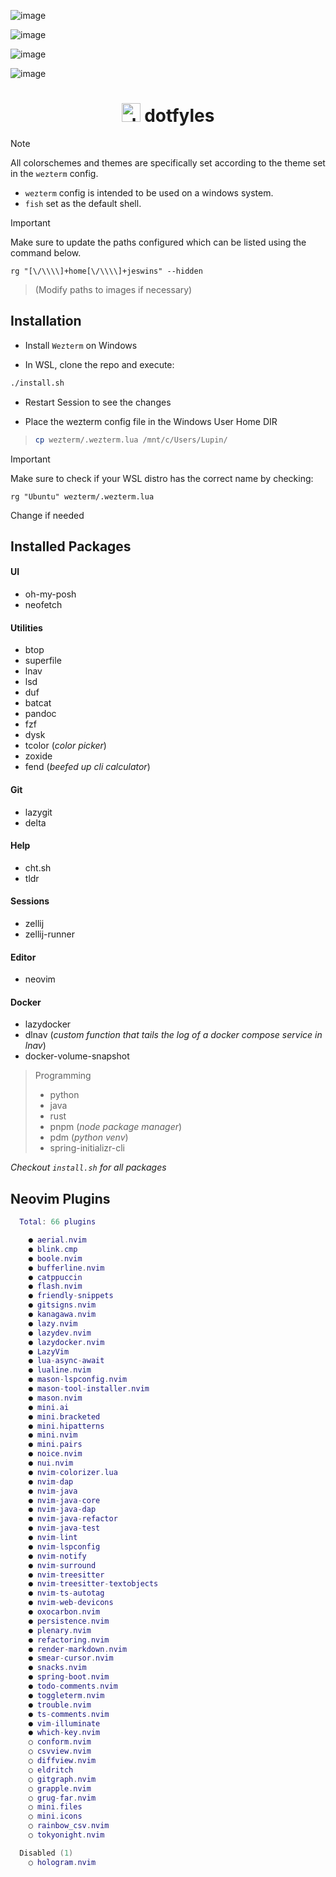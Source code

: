 ![image](https://github.com/user-attachments/assets/87b96099-271b-4bf0-abeb-7191bb7cbc68)

![image](https://github.com/user-attachments/assets/3a34e958-1d7c-4160-baca-1e2cf74550db)

![image](https://github.com/user-attachments/assets/2f6e32dc-1f7d-4987-bcff-33c6d987f3f4)

![image](https://github.com/user-attachments/assets/b2a45eaa-30e3-491e-951c-44c913b08bb9)

<div align="center">

# <img src="https://github.com/user-attachments/assets/93df6e6d-31d1-486c-8dcb-557169d54139" alt="docker-svgrepo-com" style="width: 30px; height: 30px;"> dotfyles

</div>

> [!Note]
>
> All colorschemes and themes are specifically set according to the theme set in the `wezterm` config.
>
> - `wezterm` config is intended to be used on a windows system.
> - `fish` set as the default shell.

> [!Important]
>
> Make sure to update the paths configured which can be listed using the command below.
>
> ```fish
> rg "[\/\\\\]+home[\/\\\\]+jeswins" --hidden
> ```

> (Modify paths to images if necessary)

## Installation

- Install `Wezterm` on Windows

- In WSL, clone the repo and execute:

```bash
./install.sh
```

- Restart Session to see the changes

- Place the wezterm config file in the Windows User Home DIR

> ```bash
> cp wezterm/.wezterm.lua /mnt/c/Users/Lupin/
> ```

> [!Important]
> Make sure to check if your WSL distro has the correct name by checking:
> ```shell
> rg "Ubuntu" wezterm/.wezterm.lua
> ```
> Change if needed

## Installed Packages

#### UI

- oh-my-posh
- neofetch

#### Utilities

- btop
- superfile
- lnav
- lsd
- duf
- batcat
- pandoc
- fzf
- dysk
- tcolor (_color picker_)
- zoxide
- fend (_beefed up cli calculator_)

#### Git

- lazygit
- delta

#### Help

- cht.sh
- tldr

#### Sessions

- zellij
- zellij-runner

#### Editor

- neovim

#### Docker

- lazydocker
- dlnav (_custom function that tails the log of a docker compose service in lnav_)
- docker-volume-snapshot

> Programming
>
> - python
> - java
> - rust
> - pnpm (_node package manager_)
> - pdm (_python venv_)
> - spring-initializr-cli

_Checkout `install.sh` for all packages_

## Neovim Plugins

```lua
  Total: 66 plugins

    ● aerial.nvim
    ● blink.cmp
    ● boole.nvim
    ● bufferline.nvim
    ● catppuccin
    ● flash.nvim
    ● friendly-snippets
    ● gitsigns.nvim
    ● kanagawa.nvim
    ● lazy.nvim
    ● lazydev.nvim
    ● lazydocker.nvim
    ● LazyVim
    ● lua-async-await
    ● lualine.nvim
    ● mason-lspconfig.nvim
    ● mason-tool-installer.nvim
    ● mason.nvim
    ● mini.ai
    ● mini.bracketed
    ● mini.hipatterns
    ● mini.nvim
    ● mini.pairs
    ● noice.nvim
    ● nui.nvim
    ● nvim-colorizer.lua
    ● nvim-dap
    ● nvim-java
    ● nvim-java-core
    ● nvim-java-dap
    ● nvim-java-refactor
    ● nvim-java-test
    ● nvim-lint
    ● nvim-lspconfig
    ● nvim-notify
    ● nvim-surround
    ● nvim-treesitter
    ● nvim-treesitter-textobjects
    ● nvim-ts-autotag
    ● nvim-web-devicons
    ● oxocarbon.nvim
    ● persistence.nvim
    ● plenary.nvim
    ● refactoring.nvim
    ● render-markdown.nvim
    ● smear-cursor.nvim
    ● snacks.nvim
    ● spring-boot.nvim
    ● todo-comments.nvim
    ● toggleterm.nvim
    ● trouble.nvim
    ● ts-comments.nvim
    ● vim-illuminate
    ● which-key.nvim
    ○ conform.nvim
    ○ csvview.nvim
    ○ diffview.nvim
    ○ eldritch
    ○ gitgraph.nvim
    ○ grapple.nvim
    ○ grug-far.nvim
    ○ mini.files
    ○ mini.icons
    ○ rainbow_csv.nvim
    ○ tokyonight.nvim

  Disabled (1)
    ○ hologram.nvim
```
